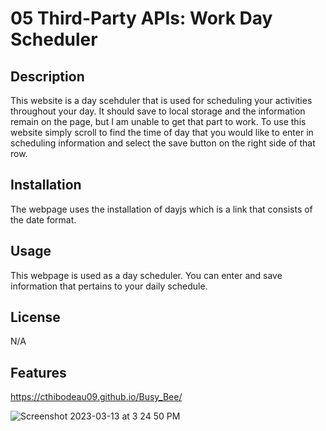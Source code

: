# 05 Third-Party APIs: Work Day Scheduler

## Description
This website is a day scehduler that is used for scheduling your activities throughout your day. It should save to local storage and the information remain on the page, but I am unable to get that part to work. To use this website simply scroll to find the time of day that you would like to enter in scheduling information and select the save button on the right side of that row. 

## Installation
The webpage uses the installation of dayjs which is a link that consists of the date format. 


## Usage
This webpage is used as a day scheduler. You can enter and save information that pertains to your daily schedule.

## License
N/A

## Features


https://cthibodeau09.github.io/Busy_Bee/

![Screenshot 2023-03-13 at 3 24 50 PM](https://user-images.githubusercontent.com/123329107/224811411-9da4ec09-06e6-4741-91bc-0e42edfb9016.png)
